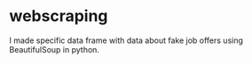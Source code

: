 # webscraping

I made specific data frame with data about fake job offers using BeautifulSoup in python.
